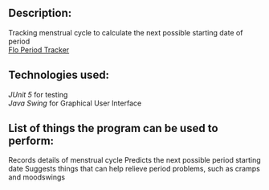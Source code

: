 ## Description:

Tracking menstrual cycle to calculate the next possible starting date of period </br>
    [Flo Period Tracker](./period_tracker)
    
## Technologies used:

*JUnit 5* for testing </br>
*Java Swing* for Graphical User Interface

## List of things the program can be used to perform:

Records details of menstrual cycle
Predicts the next possible period starting date
Suggests things that can help relieve period problems, such as cramps and moodswings

 



